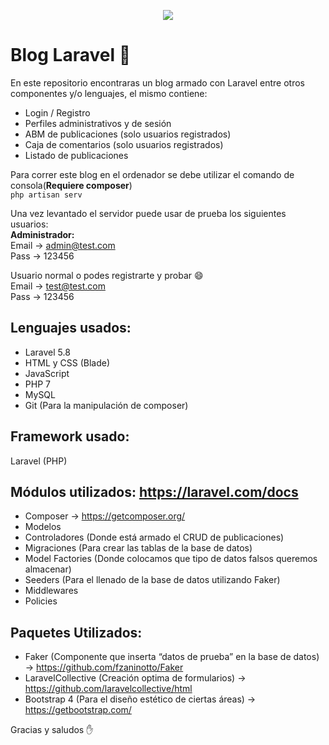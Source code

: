 <p align="center"><img src="https://laravel.com/assets/img/components/logo-laravel.svg"></p>

# Blog Laravel :newspaper:
En este repositorio encontraras un blog armado con Laravel entre otros componentes y/o lenguajes, el mismo contiene:
- Login / Registro
- Perfiles administrativos y de sesión
- ABM de publicaciones (solo usuarios registrados)
- Caja de comentarios (solo usuarios registrados)
- Listado de publicaciones 

Para correr este blog en el ordenador se debe utilizar el comando de consola(**Requiere composer**)  
`php artisan serv`

Una vez levantado el servidor puede usar de prueba los siguientes usuarios:  
**Administrador:**  
Email -> admin@test.com  
Pass -> 123456  
  
Usuario normal o podes registrarte y probar :smile:  
Email -> test@test.com  
Pass -> 123456  

## Lenguajes usados:
- Laravel 5.8
- HTML y CSS (Blade)
- JavaScript
- PHP 7
- MySQL
- Git (Para la manipulación de composer)

## Framework usado:
Laravel (PHP)

## Módulos utilizados: https://laravel.com/docs
- Composer -> https://getcomposer.org/
- Modelos
- Controladores (Donde está armado el CRUD de publicaciones)
- Migraciones (Para crear las tablas de la base de datos)
- Model Factories (Donde colocamos que tipo de datos falsos queremos almacenar)
- Seeders (Para el llenado de la base de datos utilizando Faker)
- Middlewares
- Policies

## Paquetes Utilizados:
- Faker (Componente que inserta “datos de prueba” en la base de datos) -> https://github.com/fzaninotto/Faker
- LaravelCollective (Creación optima de formularios) -> https://github.com/laravelcollective/html
- Bootstrap 4 (Para el diseño estético de ciertas áreas) -> https://getbootstrap.com/

Gracias y saludos :hand:
